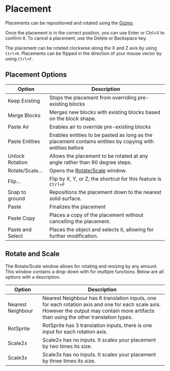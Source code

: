 # Placement

Placements can be repositioned and rotated using the [Gizmo](gizmos.md).

Once the placement is in the correct position, you can use Enter or Ctrl+V to confirm it. To cancel a placement, use the Delete or Backspace key.

The placement can be rotated clockwise along the X and Z axis by using `Ctrl+R`. Placements can be flipped in the direction of your mouse vector by using `Ctrl+F`.

 ## Placement Options

| Option           | Description                                                                  |
| ---------------- | ---------------------------------------------------------------------------- |
| Keep Existing    | Stops the placement from overriding pre-existing blocks                      |
| Merge Blocks     | Merges new blocks with existing blocks based on the block shape.             |
| Paste Air        | Enables air to override pre-existing blocks                                  |
|Paste Entities|Enables entities to be pasted as long as the placement contains entities by copying with entities before|
| Unlock Rotation  | Allows the placement to be rotated at any angle rather than 90 degree steps. |
| Rotate/Scale...     | Opens the [Rotate/Scale](placement.md#Rotate_and_Scale) window.              |
|Flip...|Flip by X, Y, or Z; the shortcut for this feature is `Ctrl+F`|
| Snap to ground   | Repositions the placement down to the nearest solid surface.                 |
|Paste|Finalizes the placement|
| Paste Copy       | Places a copy of the placement without cancelling the placement.             |
| Paste and Select | Places the object and selects it, allowing for further modification.         |

## Rotate and Scale

The Rotate/Scale window allows for rotating and resizing by any amount. This window contains a drop-down with for multiple functions. Below are all options with a description.

| Option            | Description                                                                                                                                                                               |
| ----------------- | ----------------------------------------------------------------------------------------------------------------------------------------------------------------------------------------- |
| Nearest Neighbour | Nearest Neighbour has 6 translation inputs, one for each rotation axis and one for each scale axis. However the output may contain more artifacts than using the other translation types. |
| RotSprite         | RotSprite has 3 translation inputs, there is one input for each rotation axis.                                                                                                            |
| Scale2x           | Scale2x has no inputs. It scales your placement by two times its size.                                                                                                                     |
| Scale3x           | Scale3x has no inputs. It scales your placement by three times its size.                                                                                                                   |
